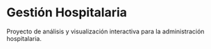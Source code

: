 # Gestión Hospitalaria
Proyecto de análisis y visualización interactiva para la administración hospitalaria.
